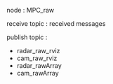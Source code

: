 node : MPC_raw  

receive topic : received messages

publish topic :  
- radar_raw_rviz
- cam_raw_rviz
- radar_rawArray
- cam_rawArray 
